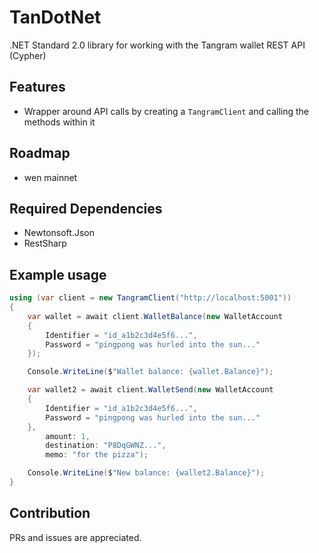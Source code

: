 ﻿# TanDotNet
.NET Standard 2.0 library for working with the Tangram wallet REST API (Cypher)

Features
----
* Wrapper around API calls by creating a `TangramClient` and calling the methods within it

Roadmap
----
* wen mainnet

Required Dependencies
----
* Newtonsoft.Json
* RestSharp

Example usage
----
```c#
using (var client = new TangramClient("http://localhost:5001"))
{
    var wallet = await client.WalletBalance(new WalletAccount
    {
        Identifier = "id_a1b2c3d4e5f6...",
        Password = "pingpong was hurled into the sun..."
    });

    Console.WriteLine($"Wallet balance: {wallet.Balance}");

    var wallet2 = await client.WalletSend(new WalletAccount
    {
        Identifier = "id_a1b2c3d4e5f6...",
        Password = "pingpong was hurled into the sun..."
    },
        amount: 1,
        destination: "P8DqGWNZ...",
        memo: "for the pizza");

    Console.WriteLine($"New balance: {wallet2.Balance}");
}
```

Contribution
----
PRs and issues are appreciated. 